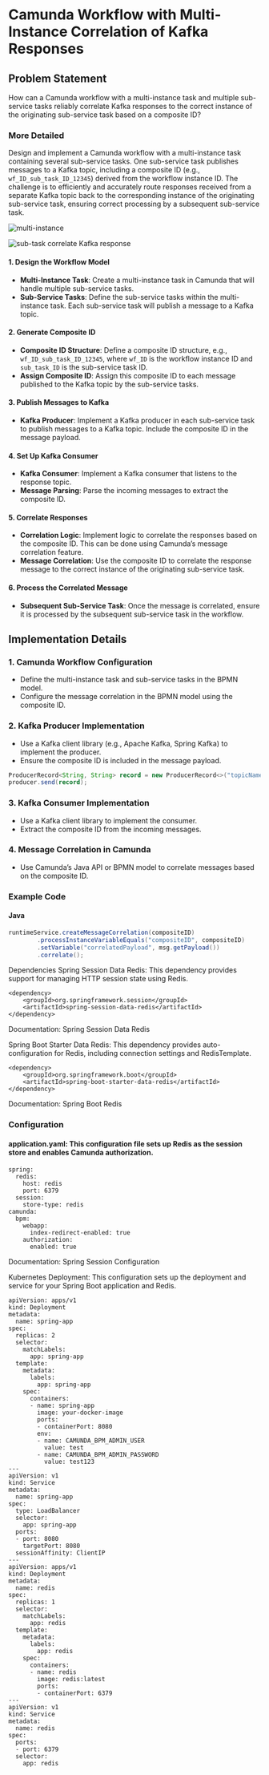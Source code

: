 # Camunda Workflow with Multi-Instance Correlation of Kafka Responses

## Problem Statement

How can a Camunda workflow with a multi-instance task and multiple sub-service tasks reliably correlate Kafka responses to the correct instance of the originating sub-service task based on a composite ID?

### More Detailed

Design and implement a Camunda workflow with a multi-instance task containing several sub-service tasks. One sub-service task publishes messages to a Kafka topic, including a composite ID (e.g., `wf_ID_sub_task_ID_12345`) derived from the workflow instance ID. The challenge is to efficiently and accurately route responses received from a separate Kafka topic back to the corresponding instance of the originating sub-service task, ensuring correct processing by a subsequent sub-service task.

![multi-instance](image.png)

![sub-task correlate Kafka response](image-1.png)

#### 1. Design the Workflow Model

- **Multi-Instance Task**: Create a multi-instance task in Camunda that will handle multiple sub-service tasks.
- **Sub-Service Tasks**: Define the sub-service tasks within the multi-instance task. Each sub-service task will publish a message to a Kafka topic.

#### 2. Generate Composite ID

- **Composite ID Structure**: Define a composite ID structure, e.g., `wf_ID_sub_task_ID_12345`, where `wf_ID` is the workflow instance ID and `sub_task_ID` is the sub-service task ID.
- **Assign Composite ID**: Assign this composite ID to each message published to the Kafka topic by the sub-service tasks.

#### 3. Publish Messages to Kafka

- **Kafka Producer**: Implement a Kafka producer in each sub-service task to publish messages to a Kafka topic. Include the composite ID in the message payload.

#### 4. Set Up Kafka Consumer

- **Kafka Consumer**: Implement a Kafka consumer that listens to the response topic.
- **Message Parsing**: Parse the incoming messages to extract the composite ID.

#### 5. Correlate Responses

- **Correlation Logic**: Implement logic to correlate the responses based on the composite ID. This can be done using Camunda’s message correlation feature.
- **Message Correlation**: Use the composite ID to correlate the response message to the correct instance of the originating sub-service task.

#### 6. Process the Correlated Message

- **Subsequent Sub-Service Task**: Once the message is correlated, ensure it is processed by the subsequent sub-service task in the workflow.

## Implementation Details

### 1. Camunda Workflow Configuration

- Define the multi-instance task and sub-service tasks in the BPMN model.
- Configure the message correlation in the BPMN model using the composite ID.

### 2. Kafka Producer Implementation

- Use a Kafka client library (e.g., Apache Kafka, Spring Kafka) to implement the producer.
- Ensure the composite ID is included in the message payload.

```java
ProducerRecord<String, String> record = new ProducerRecord<>("topicName", compositeID, messagePayload);
producer.send(record);
```

### 3. Kafka Consumer Implementation

- Use a Kafka client library to implement the consumer.
- Extract the composite ID from the incoming messages.

### 4. Message Correlation in Camunda

- Use Camunda’s Java API or BPMN model to correlate messages based on the composite ID.

### Example Code

#### Java

```java
runtimeService.createMessageCorrelation(compositeID)
        .processInstanceVariableEquals("compositeID", compositeID)
        .setVariable("correlatedPayload", msg.getPayload())
        .correlate();
```

Dependencies
Spring Session Data Redis: This dependency provides support for managing HTTP session state using Redis.

```
<dependency>
    <groupId>org.springframework.session</groupId>
    <artifactId>spring-session-data-redis</artifactId>
</dependency>
```

Documentation: Spring Session Data Redis

Spring Boot Starter Data Redis: This dependency provides auto-configuration for Redis, including connection settings and RedisTemplate.
```
<dependency>
    <groupId>org.springframework.boot</groupId>
    <artifactId>spring-boot-starter-data-redis</artifactId>
</dependency>
```

Documentation: Spring Boot Redis

### Configuration
#### application.yaml: This configuration file sets up Redis as the session store and enables Camunda authorization.
```
spring:
  redis:
    host: redis
    port: 6379
  session:
    store-type: redis
camunda:
  bpm:
    webapp:
      index-redirect-enabled: true
    authorization:
      enabled: true
```
Documentation: Spring Session Configuration

Kubernetes Deployment: This configuration sets up the deployment and service for your Spring Boot application and Redis.

```
apiVersion: apps/v1
kind: Deployment
metadata:
  name: spring-app
spec:
  replicas: 2
  selector:
    matchLabels:
      app: spring-app
  template:
    metadata:
      labels:
        app: spring-app
    spec:
      containers:
      - name: spring-app
        image: your-docker-image
        ports:
        - containerPort: 8080
        env:
        - name: CAMUNDA_BPM_ADMIN_USER
          value: test
        - name: CAMUNDA_BPM_ADMIN_PASSWORD
          value: test123
---
apiVersion: v1
kind: Service
metadata:
  name: spring-app
spec:
  type: LoadBalancer
  selector:
    app: spring-app
  ports:
  - port: 8080
    targetPort: 8080
  sessionAffinity: ClientIP
---
apiVersion: apps/v1
kind: Deployment
metadata:
  name: redis
spec:
  replicas: 1
  selector:
    matchLabels:
      app: redis
  template:
    metadata:
      labels:
        app: redis
    spec:
      containers:
      - name: redis
        image: redis:latest
        ports:
        - containerPort: 6379
---
apiVersion: v1
kind: Service
metadata:
  name: redis
spec:
  ports:
  - port: 6379
  selector:
    app: redis
```

